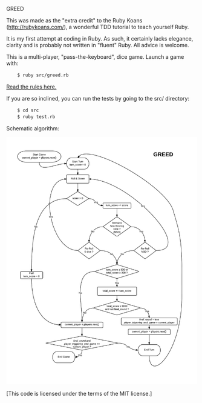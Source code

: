 GREED

This was made as the "extra credit" to the Ruby Koans (http://rubykoans.com/), a wonderful TDD tutorial to teach yourself Ruby.

It is my first attempt at coding in Ruby. As such, it certainly lacks elegance, clarity and is probably not written in "fluent" Ruby.
All advice is welcome.

This is a multi-player, "pass-the-keyboard", dice game. Launch a game with:

```sh
    $ ruby src/greed.rb
```

[Read the rules here.](src/GREED_RULES.txt)

If you are so inclined, you can run the tests by going to the src/ directory:

```sh
    $ cd src
    $ ruby test.rb
```

Schematic algorithm:

![Algorithm](algorithm.png "Algorithm")


[This code is licensed under the terms of the MIT license.]
